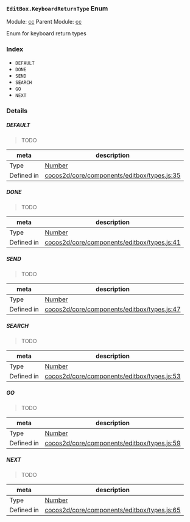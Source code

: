 ### `EditBox.KeyboardReturnType` Enum



Module: [cc](../modules/cc.md)
Parent Module: [cc](../modules/cc.md)


Enum for keyboard return types


### Index
  - `DEFAULT`
  - `DONE`
  - `SEND`
  - `SEARCH`
  - `GO`
  - `NEXT`

### Details


##### DEFAULT

> TODO

| meta | description |
|------|-------------|
| Type | <a href="https://developer.mozilla.org/en/JavaScript/Reference/Global_Objects/Number" class="crosslink external" target="_blank">Number</a> |
| Defined in | [cocos2d/core/components/editbox/types.js:35](https://github.com/cocos-creator/engine/blob/26031bddd1aecdbf9bbdebe19ecaa672b1c35061/cocos2d/core/components/editbox/types.js#L35) |



##### DONE

> TODO

| meta | description |
|------|-------------|
| Type | <a href="https://developer.mozilla.org/en/JavaScript/Reference/Global_Objects/Number" class="crosslink external" target="_blank">Number</a> |
| Defined in | [cocos2d/core/components/editbox/types.js:41](https://github.com/cocos-creator/engine/blob/26031bddd1aecdbf9bbdebe19ecaa672b1c35061/cocos2d/core/components/editbox/types.js#L41) |



##### SEND

> TODO

| meta | description |
|------|-------------|
| Type | <a href="https://developer.mozilla.org/en/JavaScript/Reference/Global_Objects/Number" class="crosslink external" target="_blank">Number</a> |
| Defined in | [cocos2d/core/components/editbox/types.js:47](https://github.com/cocos-creator/engine/blob/26031bddd1aecdbf9bbdebe19ecaa672b1c35061/cocos2d/core/components/editbox/types.js#L47) |



##### SEARCH

> TODO

| meta | description |
|------|-------------|
| Type | <a href="https://developer.mozilla.org/en/JavaScript/Reference/Global_Objects/Number" class="crosslink external" target="_blank">Number</a> |
| Defined in | [cocos2d/core/components/editbox/types.js:53](https://github.com/cocos-creator/engine/blob/26031bddd1aecdbf9bbdebe19ecaa672b1c35061/cocos2d/core/components/editbox/types.js#L53) |



##### GO

> TODO

| meta | description |
|------|-------------|
| Type | <a href="https://developer.mozilla.org/en/JavaScript/Reference/Global_Objects/Number" class="crosslink external" target="_blank">Number</a> |
| Defined in | [cocos2d/core/components/editbox/types.js:59](https://github.com/cocos-creator/engine/blob/26031bddd1aecdbf9bbdebe19ecaa672b1c35061/cocos2d/core/components/editbox/types.js#L59) |



##### NEXT

> TODO

| meta | description |
|------|-------------|
| Type | <a href="https://developer.mozilla.org/en/JavaScript/Reference/Global_Objects/Number" class="crosslink external" target="_blank">Number</a> |
| Defined in | [cocos2d/core/components/editbox/types.js:65](https://github.com/cocos-creator/engine/blob/26031bddd1aecdbf9bbdebe19ecaa672b1c35061/cocos2d/core/components/editbox/types.js#L65) |


